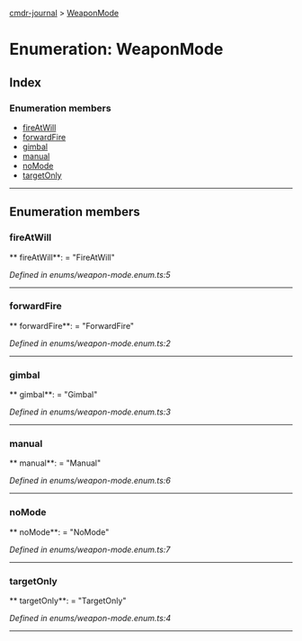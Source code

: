 [cmdr-journal](../README.md) > [WeaponMode](../enums/weaponmode.md)



# Enumeration: WeaponMode

## Index

### Enumeration members

* [fireAtWill](weaponmode.md#fireatwill)
* [forwardFire](weaponmode.md#forwardfire)
* [gimbal](weaponmode.md#gimbal)
* [manual](weaponmode.md#manual)
* [noMode](weaponmode.md#nomode)
* [targetOnly](weaponmode.md#targetonly)



---
## Enumeration members
<a id="fireatwill"></a>

###  fireAtWill

** fireAtWill**:    = "FireAtWill"

*Defined in enums/weapon-mode.enum.ts:5*





___

<a id="forwardfire"></a>

###  forwardFire

** forwardFire**:    = "ForwardFire"

*Defined in enums/weapon-mode.enum.ts:2*





___

<a id="gimbal"></a>

###  gimbal

** gimbal**:    = "Gimbal"

*Defined in enums/weapon-mode.enum.ts:3*





___

<a id="manual"></a>

###  manual

** manual**:    = "Manual"

*Defined in enums/weapon-mode.enum.ts:6*





___

<a id="nomode"></a>

###  noMode

** noMode**:    = "NoMode"

*Defined in enums/weapon-mode.enum.ts:7*





___

<a id="targetonly"></a>

###  targetOnly

** targetOnly**:    = "TargetOnly"

*Defined in enums/weapon-mode.enum.ts:4*





___


